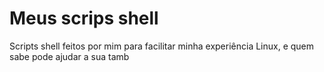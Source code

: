 # Meus scrips shell

Scripts shell feitos por mim para facilitar minha experiência Linux, e quem
sabe pode ajudar a sua tamb
